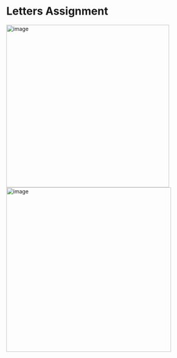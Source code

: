 # Letters Assignment
<img width="428" alt="image" src="https://github.com/liormary/Letters/assets/92310322/54223599-e610-41da-9e31-080ee1029480">
<img width="433" alt="image" src="https://github.com/liormary/Letters/assets/92310322/8db61270-0fd3-4ad7-9d8f-99dd867d0a79">


